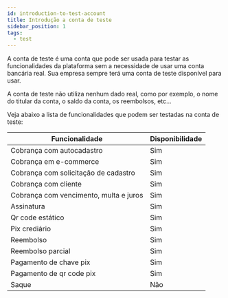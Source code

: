 ```yaml
---
id: introduction-to-test-account
title: Introdução a conta de teste
sidebar_position: 1
tags:
  - test
---
```


A conta de teste é uma conta que pode ser usada para testar as funcionalidades da plataforma sem a necessidade de usar uma conta bancária real. Sua empresa sempre terá uma conta de teste disponível para usar.

A conta de teste não utiliza nenhum dado real, como por exemplo, o nome do titular da conta, o saldo da conta, os reembolsos, etc...

Veja abaixo a lista de funcionalidades que podem ser testadas na conta de teste:

| Funcionalidade                         | Disponibilidade |
| -------------------------------------- | --------------- |
| Cobrança com autocadastro              | Sim             |
| Cobrança em e-commerce                 | Sim             |
| Cobrança com solicitação de cadastro   | Sim             |
| Cobrança com cliente                   | Sim             |
| Cobrança com vencimento, multa e juros | Sim             |
| Assinatura                             | Sim             |
| Qr code estático                       | Sim             |
| Pix crediário                          | Sim             |
| Reembolso                              | Sim             |
| Reembolso parcial                      | Sim             |
| Pagamento de chave pix                 | Sim             |
| Pagamento de qr code pix               | Sim             |
| Saque                                  | Não             |
